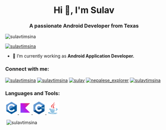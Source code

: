 <h1 align="center">Hi 👋, I'm Sulav</h1>
<h3 align="center">A passionate Android Developer from Texas</h3>

<p align="left"> <img src="https://komarev.com/ghpvc/?username=sulavtimsina&label=Profile%20views&color=0e75b6&style=flat" alt="sulavtimsina" /> </p>

<p align="left"> <a href="https://github.com/ryo-ma/github-profile-trophy"><img src="https://github-profile-trophy.vercel.app/?username=sulavtimsina" alt="sulavtimsina" /></a> </p>

- 🔭 I’m currently working as **Android Application Developer.**

<h3 align="left">Connect with me:</h3>
<p align="left">
<a href="https://twitter.com/sulavtimsina" target="blank"><img align="center" src="https://raw.githubusercontent.com/rahuldkjain/github-profile-readme-generator/master/src/images/icons/Social/twitter.svg" alt="sulavtimsina" height="30" width="40" /></a>
<a href="https://linkedin.com/in/sulavtimsina" target="blank"><img align="center" src="https://raw.githubusercontent.com/rahuldkjain/github-profile-readme-generator/master/src/images/icons/Social/linked-in-alt.svg" alt="sulavtimsina" height="30" width="40" /></a>
<a href="https://fb.com/sulav" target="blank"><img align="center" src="https://raw.githubusercontent.com/rahuldkjain/github-profile-readme-generator/master/src/images/icons/Social/facebook.svg" alt="sulav" height="30" width="40" /></a>
<a href="https://instagram.com/nepalese_explorer" target="blank"><img align="center" src="https://raw.githubusercontent.com/rahuldkjain/github-profile-readme-generator/master/src/images/icons/Social/instagram.svg" alt="nepalese_explorer" height="30" width="40" /></a>
<a href="https://www.youtube.com/c/sulavtimsina" target="blank"><img align="center" src="https://raw.githubusercontent.com/rahuldkjain/github-profile-readme-generator/master/src/images/icons/Social/youtube.svg" alt="sulavtimsina" height="30" width="40" /></a>
</p>

<h3 align="left">Languages and Tools:</h3>
<p align="left"> <a href="https://www.cprogramming.com/" target="_blank"> <img src="https://raw.githubusercontent.com/devicons/devicon/master/icons/c/c-original.svg" alt="c" width="40" height="40"/> </a> <a href="https://www.w3schools.com/cpp/" target="_blank"><img src="https://raw.githubusercontent.com/devicons/devicon/master/icons/kotlin/kotlin-original.svg" alt="kotlin" width="40" height="40"/> <img src="https://raw.githubusercontent.com/devicons/devicon/master/icons/cplusplus/cplusplus-original.svg" alt="cplusplus" width="40" height="40"/> </a> <a href="https://www.java.com" target="_blank"> <img src="https://raw.githubusercontent.com/devicons/devicon/master/icons/java/java-original.svg" alt="java" width="40" height="40"/> </a> </p>

<p>&nbsp;<img align="center" src="https://github-readme-stats.vercel.app/api?username=sulavtimsina&show_icons=true&locale=en" alt="sulavtimsina" /></p>
